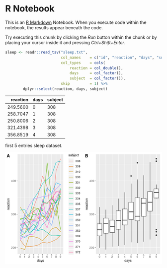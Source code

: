 R Notebook
================

This is an [R Markdown](http://rmarkdown.rstudio.com) Notebook. When you
execute code within the notebook, the results appear beneath the code.

Try executing this chunk by clicking the *Run* button within the chunk
or by placing your cursor inside it and pressing *Ctrl+Shift+Enter*.

``` r
sleep <- readr::read_tsv("sleep.txt",
                         col_names    = c("id", "reaction", "days", "subject"),
                         col_types    = cols(
                             reaction = col_double(),
                             days     = col_factor(),
                             subject  = col_factor()),
                         skip         = 1) %>%
        dplyr::select(reaction, days, subject)
```

| reaction | days | subject |
| -------: | :--- | :------ |
| 249.5600 | 0    | 308     |
| 258.7047 | 1    | 308     |
| 250.8006 | 2    | 308     |
| 321.4398 | 3    | 308     |
| 356.8519 | 4    | 308     |

first 5 entries sleep dataset.

![](sleep-deprivation_files/figure-gfm/first%20plot-1.png)<!-- -->
